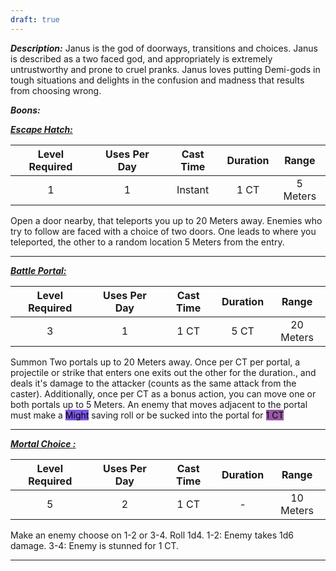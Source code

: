 ```yaml
---
draft: true
---
```


***Description:***
Janus is the god of doorways, transitions and choices.
Janus is described as a two faced god, and appropriately is extremely untrustworthy and prone to cruel pranks.
Janus loves putting Demi-gods in tough situations and delights in the confusion and madness that results from choosing wrong.

***Boons:***

<b><ins><i>Escape Hatch:</i></ins></b>

| Level Required | Uses Per Day | Cast Time | Duration |  Range   |
|:--------------:|:------------:|:---------:|:--------:|:--------:|
|       1        |      1       |  Instant  |   1 CT   | 5 Meters | 

Open a door nearby, that teleports you up to 20 Meters away.
Enemies who try to follow are faced with a choice of two doors.
One leads to where you teleported, the other to a random location 5 Meters from the entry.

------------------
<b><ins><i>Battle Portal:</i></ins></b>

| Level Required | Uses Per Day | Cast Time | Duration |   Range   |
|:--------------:|:------------:|:---------:|:--------:|:---------:|
|       3        |      1       |   1 CT    |   5 CT   | 20 Meters | 

Summon Two portals up to 20 Meters away.
Once per CT per portal, a projectile or strike that enters one exits out the other for the duration., and deals it's damage to the attacker (counts as the same attack from the caster).
Additionally, once per CT as a bonus action, you can move one or both portals up to 5 Meters.
An enemy that moves adjacent to the portal must make a <mark style="background: #3800D7A6;">Might</mark> saving roll or be sucked into the portal for <mark style="background: #620075A6;">1 CT</mark>

------------------
<b><ins><i>Mortal Choice :</i></ins></b>

| Level Required | Uses Per Day | Cast Time | Duration |   Range   |
|:--------------:|:------------:|:---------:|:--------:|:---------:|
|       5        |      2       |   1 CT    |    -     | 10 Meters | 

Make an enemy choose on 1-2 or 3-4. Roll 1d4.
1-2: Enemy takes 1d6 damage.
3-4: Enemy is stunned for 1 CT.

------------------